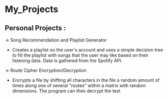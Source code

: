# My_Projects
Personal Projects :
-------------------
-> Song Recommendation and Playlist Generator
  - Creates a playlist on the user's account and uses a simple decision tree to fill the playlist with songs that the user may like based on their listening data. Data is gathered from the Spotify API.
  
-> Route Cipher Encryption/Decryption
  - Encrypts a file by shifting all characters in the file a random amount of times along one of several "routes" within a matrix with random dimensions. The program    can then decrypt the text
 

